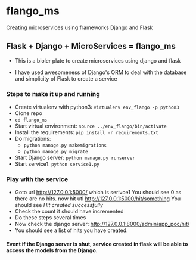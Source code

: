 # flango_ms
Creating microservices using frameworks Django and Flask

## Flask + Django + MicroServices = flango_ms

- This is a bioler plate to create microservices using django and flask

- I have used awesomeness of Django's ORM to deal with the database and simplicity of Flask to create a service

### Steps to make it up and running

- Create virtualenv with python3: `virtualenv env_flango -p python3`
- Clone repo
- `cd flango_ms`
- Start virtual environment: `source ../env_flango/bin/activate`
- Install the requirements: `pip install -r requirements.txt`
- Do migrations:
  - `python manage.py makemigrations`
  - `python manage.py migrate`
- Start Django server: `python manage.py runserver`
- Start service1: `python service1.py`

### Play with the service

- Goto url http://127.0.0.1:5000/ which is serivce1
  You should see 0 as there are no hits.
  now hit utl http://127.0.0.1:5000/hit/something
  You should see _Hit created successfully_
- Check the count it should have incremented
- Do these steps several times
- Now check the django server: http://127.0.0.1:8000/admin/app_poc/hit/
- You should see a list of hits you have created.

#### Event if the Django server is shut, service created in flask will be able to access the models from the Django. ####
